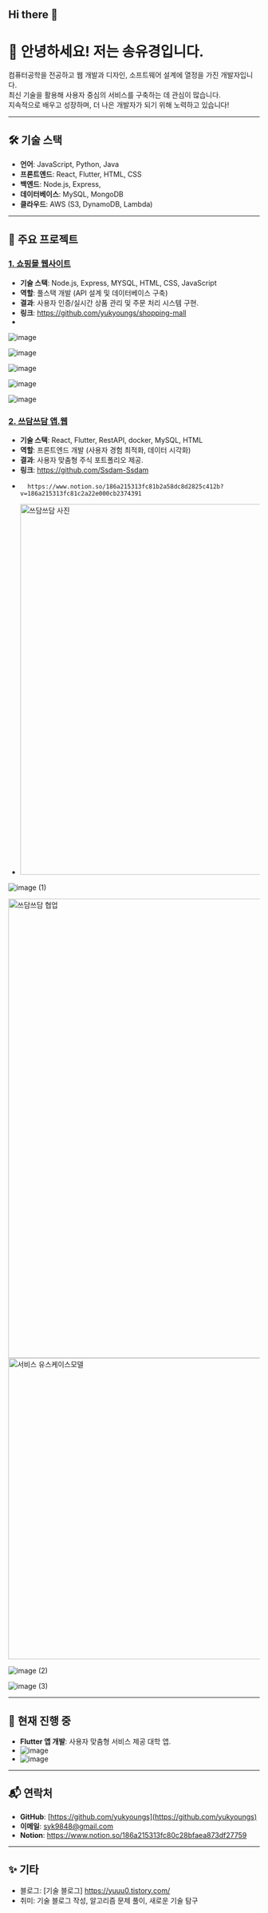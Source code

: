 ## Hi there 👋

# 👋 안녕하세요! 저는 송유경입니다.
컴퓨터공학을 전공하고 웹 개발과 디자인, 소프트웨어 설계에 열정을 가진 개발자입니다.  
최신 기술을 활용해 사용자 중심의 서비스를 구축하는 데 관심이 많습니다.  
지속적으로 배우고 성장하며, 더 나은 개발자가 되기 위해 노력하고 있습니다!

---

## 🛠 기술 스택
- **언어**: JavaScript, Python, Java
- **프론트엔드**: React, Flutter, HTML, CSS
- **백엔드**: Node.js, Express, 
- **데이터베이스**: MySQL, MongoDB
- **클라우드**: AWS (S3, DynamoDB, Lambda)

---

## 📂 주요 프로젝트
### [1. 쇼핑몰 웹사이트](https://github.com/yukyoungs/shopping-mall)
- **기술 스택**: Node.js, Express, MYSQL, HTML, CSS, JavaScript
- **역할**: 풀스택 개발 (API 설계 및 데이터베이스 구축)
- **결과**: 사용자 인증/실시간 상품 관리 및 주문 처리 시스템 구현.
- **링크**: https://github.com/yukyoungs/shopping-mall
- 
![image](https://github.com/user-attachments/assets/060c188f-0f99-4405-891c-3742474db9e1)

![image](https://github.com/user-attachments/assets/6c233db5-d20c-4fda-a495-81b319b5392e)

![image](https://github.com/user-attachments/assets/aa599265-c3b0-4d84-a30f-af9b5ca3b6c8)

![image](https://github.com/user-attachments/assets/e31346af-b47a-4f28-b0cf-c009d7bddac3)

![image](https://github.com/user-attachments/assets/ba03efae-aa24-43e8-8b60-4e51371b60c2)





### [2. 쓰담쓰담 앱.웹](https://github.com/Ssdam-Ssdam)
- **기술 스택**: React, Flutter, RestAPI, docker, MySQL, HTML
- **역할**: 프론트엔드 개발 (사용자 경험 최적화, 데이터 시각화)
- **결과**: 사용자 맞춤형 주식 포트폴리오 제공.
- **링크**: https://github.com/Ssdam-Ssdam
-       https://www.notion.so/186a215313fc81b2a58dc8d2825c412b?v=186a215313fc81c2a22e000cb2374391
- <img width="743" alt="쓰담쓰담 사진" src="https://github.com/user-attachments/assets/d86fdc10-4f2d-4569-a218-bffd019e2742" />

![image (1)](https://github.com/user-attachments/assets/b530097a-37d0-46c9-9b5e-bea4ed3a65d1)

<img width="921" alt="쓰담쓰담 협업" src="https://github.com/user-attachments/assets/2f2219f2-83cd-43b6-af99-31e71be72bea" />

<img width="604" alt="서비스 유스케이스모델" src="https://github.com/user-attachments/assets/3da3193e-6227-4788-81e2-2301f6fef9f9" />

<Figma Design>
  
![image (2)](https://github.com/user-attachments/assets/a4919cd2-1bb6-4528-b570-b4c32c2bde6b)
  
![image (3)](https://github.com/user-attachments/assets/5863381c-4ab7-48fb-9912-c217aa9d79a1)





---

## 🌱 현재 진행 중
- **Flutter 앱 개발**: 사용자 맞춤형 서비스 제공 대학 앱.
- ![image](https://github.com/user-attachments/assets/3c1a6510-4041-45c8-b4f4-1f464e0b2732)
- ![image](https://github.com/user-attachments/assets/f18399db-7a4c-42b6-80a0-b4949ba4cf7a)

---

## 📬 연락처
- **GitHub**: [https://github.com/yukyoungs](https://github.com/yukyoungs)
- **이메일**: syk9848@gmail.com
- **Notion**: https://www.notion.so/186a215313fc80c28bfaea873df27759

---

## ✨ 기타
- 블로그: [기술 블로그] https://yuuu0.tistory.com/
- 취미: 기술 블로그 작성, 알고리즘 문제 풀이, 새로운 기술 탐구





<!--
**yukyoungs/yukyoungs** is a ✨ _special_ ✨ repository because its `README.md` (this file) appears on your GitHub profile.

Here are some ideas to get you started:

- 🔭 I’m currently working on ...
- 🌱 I’m currently learning ...
- 👯 I’m looking to collaborate on ...
- 🤔 I’m looking for help with ...
- 💬 Ask me about ...
- 📫 How to reach me: ...
- 😄 Pronouns: ...
- ⚡ Fun fact: ...
-->
